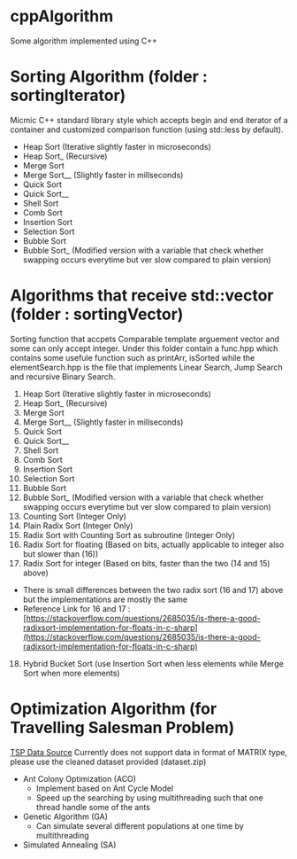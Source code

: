 # cppAlgorithm
Some algorithm implemented using C++

# Sorting Algorithm (folder : sortingIterator)
Micmic C++ standard library style which accepts begin and end iterator of a container and customized comparison function (using std::less by default). 
- Heap Sort (Iterative slightly faster in microseconds)
- Heap Sort_ (Recursive)
- Merge Sort 
- Merge Sort__ (Slightly faster in millseconds)
- Quick Sort
- Quick Sort__ 
- Shell Sort
- Comb Sort
- Insertion Sort
- Selection Sort
- Bubble Sort
- Bubble Sort_ (Modified version with a variable that check whether swapping occurs everytime but ver slow compared to plain version)

# Algorithms that receive std::vector (folder : sortingVector)
Sorting function that accpets Comparable template arguement vector and some can only accept integer.
Under this folder contain a func.hpp which contains some usefule function such as printArr, isSorted while the elementSearch.hpp
is the file that implements Linear Search, Jump Search and recursive Binary Search.
1) Heap Sort (Iterative slightly faster in microseconds)
2) Heap Sort_ (Recursive)
3) Merge Sort 
4) Merge Sort__ (Slightly faster in millseconds)
5) Quick Sort
6) Quick Sort__ 
7) Shell Sort
8) Comb Sort
9) Insertion Sort
10) Selection Sort
11) Bubble Sort
12) Bubble Sort_ (Modified version with a variable that check whether swapping occurs everytime but ver slow compared to plain version)
13) Counting Sort (Integer Only)
14) Plain Radix Sort (Integer Only)
15) Radix Sort with Counting Sort as subroutine (Integer Only)
16) Radix Sort for floating (Based on bits, actually applicable to integer also but slower than (16))
17) Radix Sort for integer (Based on bits, faster than the two (14 and 15) above)
  - There is small differences between the two radix sort (16 and 17) above but the implementations are mostly the same
  - Reference Link for 16 and 17 : [https://stackoverflow.com/questions/2685035/is-there-a-good-radixsort-implementation-for-floats-in-c-sharp](https://stackoverflow.com/questions/2685035/is-there-a-good-radixsort-implementation-for-floats-in-c-sharp)
18) Hybrid Bucket Sort (use Insertion Sort when less elements while Merge Sort when more elements)

# Optimization Algorithm (for Travelling Salesman Problem)
[TSP Data Source](http://comopt.ifi.uni-heidelberg.de/software/TSPLIB95/tsp/)
Currently does not support data in format of MATRIX type, please use the cleaned dataset provided (dataset.zip)
- Ant Colony Optimization (ACO)
  - Implement based on Ant Cycle Model
  - Speed up the searching by using multithreading such that one thread handle some of the ants
- Genetic Algorithm (GA)
  - Can simulate several different populations at one time by multithreading
- Simulated Annealing (SA)
